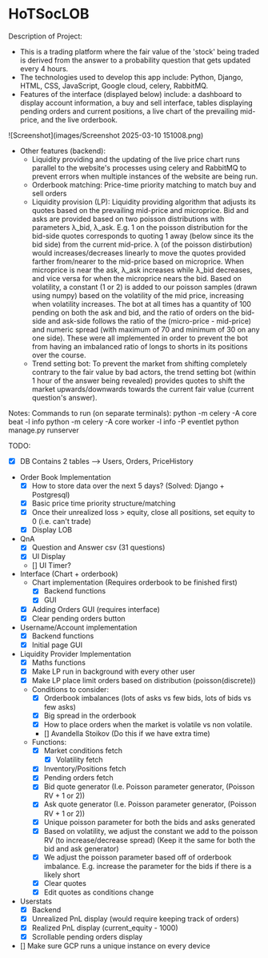 # HoTSocLOB
Description of Project:
- This is a trading platform where the fair value of the 'stock' being traded is derived from the answer to a probability question that gets updated every 4 hours.
- The technologies used to develop this app include: Python, Django, HTML, CSS, JavaScript, Google cloud, celery, RabbitMQ.
- Features of the interface (displayed below) include: a dashboard to display account information, a buy and sell interface, tables displaying pending orders and current positions, a live chart of the prevailing mid-price, and the live orderbook.

![Screenshot](images/Screenshot 2025-03-10 151008.png)

- Other features (backend):
    - Liquidity providing and the updating of the live price chart runs parallel to the website's processes using celery and RabbitMQ to prevent errors when multiple instances of the website are being run.
    - Orderbook matching: Price-time priority matching to match buy and sell orders
    - Liquidity provision (LP): Liquidity providing algorithm that adjusts its quotes based on the prevailing mid-price and microprice. Bid and asks are provided based on two poisson distributions with parameters λ_bid, λ_ask. E.g. 1 on the poisson distribution for the bid-side quotes corresponds to quoting 1 away (below since its the bid side) from the current mid-price. λ (of the poisson distirbution) would increases/decreases linearly to move the quotes provided farther from/nearer to the mid-price based on microprice. When microprice is near the ask, λ_ask increases while λ_bid decreases, and vice versa for when the microprice nears the bid. Based on volatility, a constant (1 or 2) is added to our poisson samples (drawn using numpy) based on the volatility of the mid price, increasing when volatility increases. The bot at all times has a quantity of 100 pending on both the ask and bid, and the ratio of orders on the bid-side and ask-side follows the ratio of the (micro-price - mid-price) and numeric spread (with maximum of 70 and minimum of 30 on any one side). These were all implemented in order to prevent the bot from having an imbalanced ratio of longs to shorts in its positions over the course.
    - Trend setting bot: To prevent the market from shifting completely contrary to the fair value by bad actors, the trend setting bot (within 1 hour of the answer being revealed) provides quotes to shift the market upwards/downwards towards the current fair value (current question's answer).

Notes:
Commands to run (on separate terminals):
python -m celery -A core beat -l info
python -m celery -A core worker -l info -P eventlet 
python manage.py runserver

TODO:
- [x] DB Contains 2 tables --> Users, Orders, PriceHistory
- Order Book Implementation
    - [x] How to store data over the next 5 days? (Solved: Django + Postgresql)
    - [x] Basic price time priority structure/matching
    - [x] Once their unrealized loss > equity, close all positions, set equity to 0 (i.e. can't trade)
    - [x] Display LOB
- QnA
    - [x] Question and Answer csv (31 questions) 
    - [x] UI Display
    - [] UI Timer?
- Interface (Chart + orderbook)
    - Chart implementation (Requires orderbook to be finished first)
        - [x] Backend functions
        - [x] GUI
    - [x] Adding Orders GUI (requires interface)
    - [x] Clear pending orders button
- Username/Account implementation
    - [x] Backend functions
    - [x] Initial page GUI
- Liquidity Provider Implementation
    - [x] Maths functions
    - [x] Make LP run in background with every other user
    - [x] Make LP place limit orders based on distribution (poisson(discrete))
    - Conditions to consider:
        - [x] Orderbook imbalances (lots of asks vs few bids, lots of bids vs few asks)
        - [x] Big spread in the orderbook
        - [x] How to place orders when the market is volatile vs non volatile.
        - [] Avandella Stoikov (Do this if we have extra time)
    - Functions:
        - [x] Market conditions fetch
            - [x] Volatility fetch
        - [x] Inventory/Positions fetch
        - [x] Pending orders fetch
        - [x] Bid quote generator (I.e. Poisson parameter generator, (Poisson RV + 1 or 2))
        - [x] Ask quote generator (I.e. Poisson parameter generator, (Poisson RV + 1 or 2))
        - [x] Unique poisson parameter for both the bids and asks generated
        - [x] Based on volatility, we adjust the constant we add to the poisson RV (to increase/decrease spread) (Keep it the same for both the bid and ask generator)
        - [x] We adjust the poisson parameter based off of orderbook imbalance. E.g. increase the parameter for the bids if there is a likely short
        - [x] Clear quotes
        - [x] Edit quotes as conditions change
- Userstats
    - [x] Backend
    - [x] Unrealized PnL display (would require keeping track of orders)
    - [x] Realized PnL display (current_equity - 1000)
    - [x] Scrollable pending orders display
- [] Make sure GCP runs a unique instance on every device